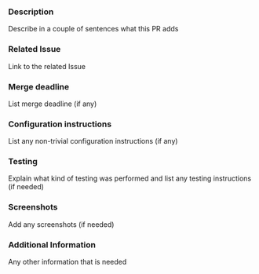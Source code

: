 ### Description

Describe in a couple of sentences what this PR adds

### Related Issue

Link to the related Issue

### Merge deadline
List merge deadline (if any)

### Configuration instructions

List any non-trivial configuration instructions (if any)

### Testing 

Explain what kind of testing was performed and list any
testing instructions (if needed)

### Screenshots

Add any screenshots (if needed)

### Additional Information

Any other information that is needed
